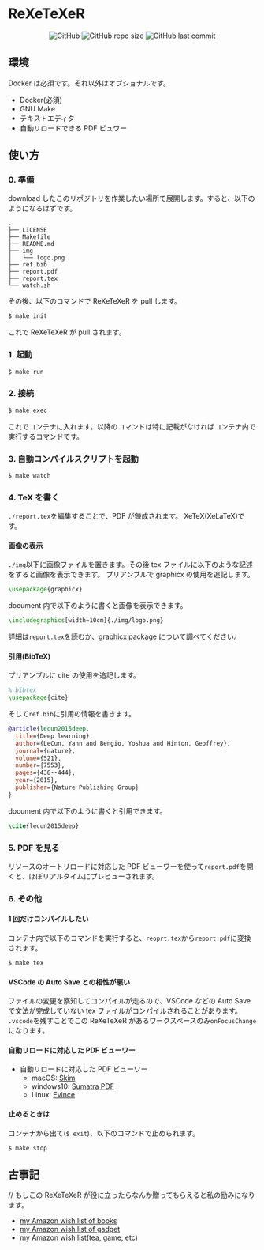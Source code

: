 # ReXeTeXeR

<div style="text-align:center;">

![GitHub](https://img.shields.io/github/license/terfno/rexetexer) ![GitHub repo size](https://img.shields.io/github/repo-size/terfno/rexetexer) ![GitHub last commit](https://img.shields.io/github/last-commit/terfno/rexetexer)

</div>

## 環境

Docker は必須です。それ以外はオプショナルです。

- Docker(必須)
- GNU Make
- テキストエディタ
- 自動リロードできる PDF ビュワー

## 使い方

### 0. 準備

download したこのリポジトリを作業したい場所で展開します。すると、以下のようになるはずです。

```
.
├── LICENSE
├── Makefile
├── README.md
├── img
│   └── logo.png
├── ref.bib
├── report.pdf
├── report.tex
└── watch.sh
```

その後、以下のコマンドで ReXeTeXeR を pull します。

```sh
$ make init
```

これで ReXeTeXeR が pull されます。

### 1. 起動

```sh
$ make run
```

### 2. 接続

```sh
$ make exec
```

これでコンテナに入れます。以降のコマンドは特に記載がなければコンテナ内で実行するコマンドです。

### 3. 自動コンパイルスクリプトを起動

```sh
$ make watch
```

### 4. TeX を書く

`./report.tex`を編集することで、PDF が錬成されます。
XeTeX(XeLaTeX)です。

#### 画像の表示

`./img`以下に画像ファイルを置きます。その後 tex ファイルに以下のような記述をすると画像を表示できます。
プリアンブルで graphicx の使用を追記します。

```tex
\usepackage{graphicx}
```

document 内で以下のように書くと画像を表示できます。

```tex
\includegraphics[width=10cm]{./img/logo.png}
```

詳細は`report.tex`を読むか、graphicx package について調べてください。

#### 引用(BibTeX)

プリアンブルに cite の使用を追記します。

```tex
% bibtex
\usepackage{cite}
```

そして`ref.bib`に引用の情報を書きます。

```bib
@article{lecun2015deep,
  title={Deep learning},
  author={LeCun, Yann and Bengio, Yoshua and Hinton, Geoffrey},
  journal={nature},
  volume={521},
  number={7553},
  pages={436--444},
  year={2015},
  publisher={Nature Publishing Group}
}
```

document 内で以下のように書くと引用できます。

```tex
\cite{lecun2015deep}
```

### 5. PDF を見る

リソースのオートリロードに対応した PDF ビューワーを使って`report.pdf`を開くと、ほぼリアルタイムにプレビューされます。

### 6. その他

#### 1 回だけコンパイルしたい

コンテナ内で以下のコマンドを実行すると、`reoprt.tex`から`report.pdf`に変換されます。

```sh
$ make tex
```

#### VSCode の Auto Save との相性が悪い

ファイルの変更を察知してコンパイルが走るので、VSCode などの Auto Save で文法が完成していない tex ファイルがコンパイルされることがあります。
`.vscode`を残すことでこの ReXeTeXeR があるワークスペースのみ`onFocusChange`になります。

#### 自動リロードに対応した PDF ビューワー

- 自動リロードに対応した PDF ビューワー
  - macOS: [Skim](https://skim-app.sourceforge.io/)
  - windows10: [Sumatra PDF](https://www.sumatrapdfreader.org/)
  - Linux: [Evince](https://wiki.gnome.org/Apps/Evince)

#### 止めるときは

コンテナから出て(`$ exit`)、以下のコマンドで止められます。

```sh
$ make stop
```

## 古事記

// もしこの ReXeTeXeR が役に立ったらなんか贈ってもらえると私の励みになります。

- [my Amazon wish list of books](https://www.amazon.co.jp/hz/wishlist/ls/3F249ZYIVVASC/ref=nav_wishlist_lists_2?_encoding=UTF8&type=wishlist)
- [my Amazon wish list of gadget](https://www.amazon.co.jp/hz/wishlist/ls/21AZUN2VWHY3C/ref=nav_wishlist_lists_3?_encoding=UTF8&type=wishlist)
- [my Amazon wish list(tea, game, etc)](https://www.amazon.co.jp/hz/wishlist/ls/27B0W5F7BN0VF/ref=nav_wishlist_lists_4?_encoding=UTF8&type=wishlist)

